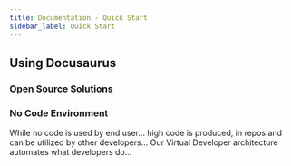 ```yaml
---
title: Documentation - Quick Start
sidebar_label: Quick Start
---
```


## Using Docusaurus

### Open Source Solutions

### No Code Environment

While no code is used by end user... high code is produced, in repos and can be utilized by other developers... Our Virtual Developer architecture automates what developers do... 
